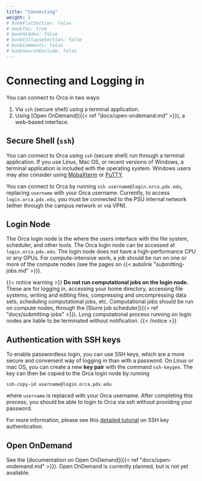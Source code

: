 ```yaml
---
title: "Connecting"
weight: 2
# bookFlatSection: false
# bookToc: true
# bookHidden: false
# bookCollapseSection: false
# bookComments: false
# bookSearchExclude: false
---
```


# Connecting and Logging in

You can connect to Orca in two ways:

1. Via `ssh` (secure shell) using a terminal application.
2. Using [Open OnDemand]({{< ref "docs/open-ondemand.md" >}}), a web-based interface.

## Secure Shell (`ssh`)

You can connect to Orca using `ssh` (secure shell) run through a terminal application.
If you use Linux, Mac OS, or recent versions of Windows, a terminal application is included with the operating system.
Windows users may also consider using [MobaXterm](https://mobaxterm.mobatek.net) or [PuTTY](https://www.putty.org).

You can connect to Orca by running `ssh username@login.orca.pdx.edu`, replacing `username` with your Orca username.
Currently, to access `login.orca.pdx.edu`, you must be connected to the PSU internal network (either through the campus network or via VPN).

## Login Node

The Orca login node is the where the users interface with the file system, scheduler, and other tools.
The Orca login node can be accessed at `login.orca.pdx.edu`.
The login node does not have a high-performance CPU or any GPUs.
For compute-intensive work, a job should be run on one or more of the compute nodes (see the pages on {{< autolink "submitting-jobs.md" >}}).

{{< notice warning >}}
**Do not run computational jobs on the login node.**
These are for logging in, accessing your home directory, accessing file systems, writing and editing files, compressing and uncompressing data sets, scheduling computational jobs, etc.
Computational jobs should be run on compute nodes, through the [Slurm job scheduler]({{< ref "docs/submitting-jobs" >}}).
Long computational process running on login nodes are liable to be terminated without notification.
{{< /notice >}}

## Authentication with SSH keys

To enable passwordless login, you can use SSH keys, which are a more secure and convenient way of logging in than with a password.
On Linux or mac OS, you can create a new **key pair** with the command `ssh-keygen`.
The key can then be copied to the Orca login node by running
```
ssh-copy-id username@login.orca.pdx.edu
```
where `username` is replaced with your Orca username.
After completing this process, you should be able to login to Orca via ssh without providing your password.

For more information, please see this [detailed tutorial](https://www.digitalocean.com/community/tutorials/how-to-configure-ssh-key-based-authentication-on-a-linux-server) on SSH key authentication.

## Open OnDemand

See the [documentation on Open OnDemand]({{< ref "docs/open-ondemand.md" >}}).
Open OnDemand is currently planned, but is not yet available.
